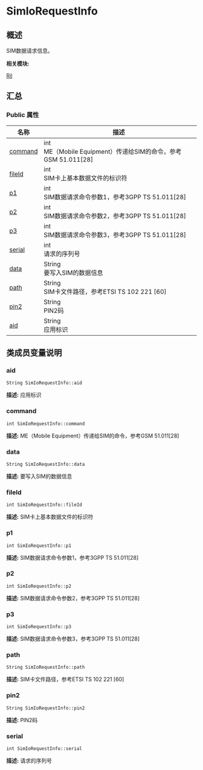 # SimIoRequestInfo


## 概述

SIM数据请求信息。

**相关模块:**

[Ril](_ril.md)


## 汇总


### Public 属性

  | 名称 | 描述 | 
| -------- | -------- |
| [command](#command) | int<br/>ME（Mobile&nbsp;Equipment）传递给SIM的命令，参考GSM&nbsp;51.011[28]&nbsp; | 
| [fileId](#fileid) | int<br/>SIM卡上基本数据文件的标识符&nbsp; | 
| [p1](#p1) | int<br/>SIM数据请求命令参数1，参考3GPP&nbsp;TS&nbsp;51.011[28]&nbsp; | 
| [p2](#p2) | int<br/>SIM数据请求命令参数2，参考3GPP&nbsp;TS&nbsp;51.011[28]&nbsp; | 
| [p3](#p3) | int<br/>SIM数据请求命令参数3，参考3GPP&nbsp;TS&nbsp;51.011[28]&nbsp; | 
| [serial](#serial) | int<br/>请求的序列号&nbsp; | 
| [data](#data) | String<br/>要写入SIM的数据信息&nbsp; | 
| [path](#path) | String<br/>SIM卡文件路径，参考ETSI&nbsp;TS&nbsp;102&nbsp;221&nbsp;[60]&nbsp; | 
| [pin2](#pin2) | String<br/>PIN2码&nbsp; | 
| [aid](#aid) | String<br/>应用标识&nbsp; | 


## 类成员变量说明


### aid

  
```
String SimIoRequestInfo::aid
```
**描述:**
应用标识


### command

  
```
int SimIoRequestInfo::command
```
**描述:**
ME（Mobile Equipment）传递给SIM的命令，参考GSM 51.011[28]


### data

  
```
String SimIoRequestInfo::data
```
**描述:**
要写入SIM的数据信息


### fileId

  
```
int SimIoRequestInfo::fileId
```
**描述:**
SIM卡上基本数据文件的标识符


### p1

  
```
int SimIoRequestInfo::p1
```
**描述:**
SIM数据请求命令参数1，参考3GPP TS 51.011[28]


### p2

  
```
int SimIoRequestInfo::p2
```
**描述:**
SIM数据请求命令参数2，参考3GPP TS 51.011[28]


### p3

  
```
int SimIoRequestInfo::p3
```
**描述:**
SIM数据请求命令参数3，参考3GPP TS 51.011[28]


### path

  
```
String SimIoRequestInfo::path
```
**描述:**
SIM卡文件路径，参考ETSI TS 102 221 [60]


### pin2

  
```
String SimIoRequestInfo::pin2
```
**描述:**
PIN2码


### serial

  
```
int SimIoRequestInfo::serial
```
**描述:**
请求的序列号
